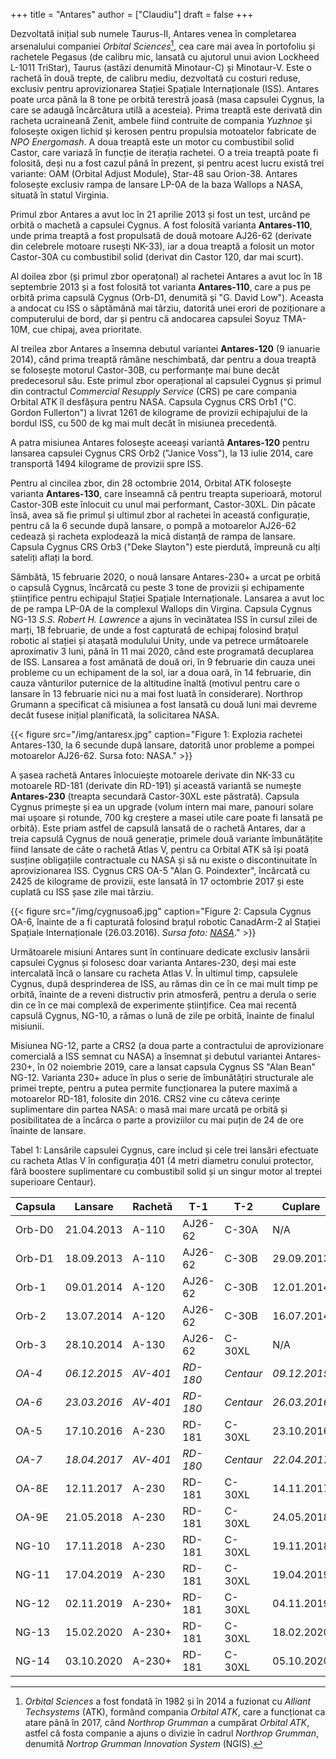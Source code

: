 +++
title = "Antares"
author = ["Claudiu"]
draft = false
+++

Dezvoltată inițial sub numele Taurus-II, Antares venea în completarea arsenalului companiei _Orbital Sciences_[^fn:1], cea care mai avea în portofoliu și rachetele Pegasus (de calibru mic, lansată cu ajutorul unui avion Lockheed L-1011 TriStar), Taurus (astăzi denumită Minotaur-C) și Minotaur-V. Este o rachetă în două trepte, de calibru mediu, dezvoltată cu costuri reduse, exclusiv pentru aprovizionarea Stației Spațiale Internaționale (ISS). Antares poate urca până la 8 tone pe orbită terestră joasă (masa capsulei Cygnus, la care se adaugă încărcătura utilă a acesteia). Prima treaptă este derivată din racheta ucraineană Zenit, ambele fiind contruite de compania _Yuzhnoe_ și folosește oxigen lichid și kerosen pentru propulsia motoatelor fabricate de _NPO Energomash_. A doua treaptă este un motor cu combustibil solid Castor, care variază în funcție de iterația rachetei. O a treia treaptă poate fi folosită, deși nu a fost cazul până în prezent, și pentru acest lucru există trei variante: OAM (Orbital Adjust Module), Star-48 sau Orion-38. Antares folosește exclusiv rampa de lansare LP-0A de la baza Wallops a NASA, situată în statul Virginia.

Primul zbor Antares a avut loc în 21 aprilie 2013 și fost un test, urcând pe orbită o machetă a capsulei Cygnus. A fost folosită varianta **Antares-110**, unde prima treaptă a fost propulsată de două motoare AJ26-62 (derivate din celebrele motoare rusești NK-33), iar a doua treaptă a folosit un motor Castor-30A cu combustibil solid (derivat din Castor 120, dar mai scurt).

Al doilea zbor (și primul zbor operațonal) al rachetei Antares a avut loc în 18 septembrie 2013 și a fost folosită tot varianta **Antares-110**, care a pus pe orbită prima capsulă Cygnus (Orb-D1, denumită și "G. David Low"). Aceasta a andocat cu ISS o săptămână mai târziu, datorită unei erori de poziționare a computerului de bord, dar și pentru că andocarea capsulei Soyuz TMA-10M, cue chipaj, avea prioritate.

Al treilea zbor Antares a însemna debutul variantei **Antares-120** (9 ianuarie 2014), când prima treaptă rămâne neschimbată, dar pentru a doua treaptă se folosește motorul Castor-30B, cu performanțe mai bune decât predecesorul său. Este primul zbor operațional al capsulei Cygnus și primul din contractul _Commercial Resupply Service_ (CRS) pe care compania Orbital ATK îl desfășura pentru NASA. Capsula Cygnus CRS Orb1 ("C. Gordon Fullerton") a livrat 1261 de kilograme de provizii echipajului de la bordul ISS, cu 500 de kg mai mult decât în misiunea precedentă.

A patra misiunea Antares folosește aceeași variantă **Antares-120** pentru lansarea capsulei Cygnus CRS Orb2 ("Janice Voss"), la 13 iulie 2014, care transportă 1494 kilograme de provizii spre ISS.

Pentru al cincilea zbor, din 28 octombrie 2014, Orbital ATK folosește varianta **Antares-130**, care înseamnă că pentru treapta superioară, motorul Castor-30B este înlocuit cu unul mai performant, Castor-30XL. Din păcate însă, avea să fie primul și ultimul zbor al rachetei în această configurație, pentru că la 6 secunde după lansare, o pompă a motoarelor AJ26-62 cedează și racheta explodează la mică distanță de rampa de lansare. Capsula Cygnus CRS Orb3 ("Deke Slayton") este pierdută, împreună cu alți sateliți aflați la bord.

Sâmbătă, 15 februarie 2020, o nouă lansare Antares-230+ a urcat pe orbită o capsulă Cygnus, încărcată cu peste 3 tone de provizii și echipamente științifice pentru echipajul Stației Spațiale Internaționale. Lansarea a avut loc de pe rampa LP-0A de la complexul Wallops din Virgina. Capsula Cygnus NG-13 _S.S. Robert H. Lawrence_ a ajuns în vecinătatea ISS în cursul zilei de marți, 18 februarie, de unde a fost capturată de echipaj folosind brațul robotic al stației și atașată modulului Unity, unde va petrece următoarele aproximativ 3 luni, până în 11 mai 2020, când este programată decuplarea de ISS. Lansarea a fost amânată de două ori, în 9 februarie din cauza unei probleme cu un echipament de la sol, iar a doua oară, în 14 februarie, din cauza vânturilor puternice de la altitudine înaltă (motivul pentru care o lansare în 13 februarie nici nu a mai fost luată în considerare). Northrop Grumann a specificat că misiunea a fost lansată cu două luni mai devreme decât fusese inițial planificată, la solicitarea NASA.

{{< figure src="/img/antaresx.jpg" caption="Figure 1: Explozia rachetei Antares-130, la 6 secunde după lansare, datorită unor probleme a pompei motoarelor AJ26-62. Sursa foto: NASA." >}}

A șasea rachetă Antares înlocuiește motoarele derivate din NK-33 cu motoarele RD-181 (derivate din RD-191) și această variantă se numește **Antares-230** (treapta secundară Castor-30XL este păstrată). Capsula Cygnus primește și ea un upgrade (volum intern mai mare, panouri solare mai ușoare și rotunde, 700 kg creștere a masei utile care poate fi lansată pe orbită). Este priam astfel de capsulă lansată de o rachetă Antares, dar a treia capsulă Cygnus de nouă generație, primele două variante îmbunătățite fiind lansate de câte o rachetă Atlas V, pentru ca Orbital ATK să își poată susține obligațiile contractuale cu NASA și să nu existe o discontinuitate în aprovizionarea ISS. Cygnus CRS OA-5 "Alan G. Poindexter", încărcată cu 2425 de kilograme de provizii, este lansată în 17 octombrie 2017 și este cuplată cu ISS șase zile mai târziu.

{{< figure src="/img/cygnusoa6.jpg" caption="Figure 2: Capsula Cygnus OA-6, înainte de a fi capturată folosind brațul robotic CanadArm-2 al Stației Spațiale Internaționale (26.03.2016). _Sursa foto: [NASA](https://www.flickr.com/photos/nasa2explore/26099981645/)_." >}}

Următoarele misiuni Antares sunt în continuare dedicate exclusiv lansării capsulei Cygnus și folosesc doar varianta Antares-230, deși mai este intercalată încă o lansare cu racheta Atlas V. În ultimul timp, capsulele Cygnus, după desprinderea de ISS, au rămas din ce în ce mai mult timp pe orbită, înainte de a reveni distructiv prin atmosferă, pentru a derula o serie din ce în ce mai complexă de experimente științifice. Cea mai recentă capsulă Cygnus, NG-10, a rămas o lună de zile pe orbită, înainte de finalul misiunii.

Misiunea NG-12, parte a CRS2 (a doua parte a contractului de aprovizionare comercială a ISS semnat cu NASA) a însemnat și debutul variantei Antares-230+, în 02 noiembrie 2019, care a lansat capsula Cygnus SS "Alan Bean" NG-12. Varianta 230+ aduce în plus o serie de îmbunătățiri structurale ale primei trepte, pentru a putea permite funcționarea la putere maximă a motoarelor RD-181, folosite din 2016. CRS2 vine cu câteva cerințe suplimentare din partea NASA: o masă mai mare urcată pe orbită și posibilitatea de a încărca o parte a proviziilor cu mai puțin de 24 de ore înainte de lansare.

<div class="table-caption">
  <span class="table-number">Tabel 1</span>:
  Lansările capsulei Cygnus, care includ și cele trei lansări efectuate cu racheta Atlas V în configurația 401 (4 metri diametru conului protector, fără boostere suplimentare cu combustibil solid și un singur motor al treptei superioare Centaur).
</div>

| Capsula | Lansare      | Rachetă  | T-1      | T-2       | Cuplare      | Masă(kg) | Decuplare    | Deorbitare   | Modul   | Obs     |
|---------|--------------|----------|----------|-----------|--------------|----------|--------------|--------------|---------|---------|
| Orb-D0  | 21.04.2013   | A-110    | AJ26-62  | C-30A     | N/A          | N/A      | N/A          | 10.05.2013   | N/A     | Succ.   |
| Orb-D1  | 18.09.2013   | A-110    | AJ26-62  | C-30B     | 29.09.2013   | 589      | 22.10.2013   | 23.10.2013   | Harmony | Succ.   |
| Orb-1   | 09.01.2014   | A-120    | AJ26-62  | C-30B     | 12.01.2014   | 1260     | 18.02.2013   | 19.02.2013   | Harmony | Succ.   |
| Orb-2   | 13.07.2014   | A-120    | AJ26-62  | C-30B     | 16.07.2014   | 1494     | 15.08.2014   | 17.08.2014   | Harmony | Succ.   |
| Orb-3   | 28.10.2014   | A-130    | AJ26-62  | C-30XL    | N/A          | 2215     | N/A          | N/A          | N/A     | Eșec    |
| _OA-4_  | _06.12.2015_ | _AV-401_ | _RD-180_ | _Centaur_ | _09.12.2015_ | _3514_   | _19.02.2016_ | _20.02.2016_ | Unity   | _Succ._ |
| _OA-6_  | _23.03.2016_ | _AV-401_ | _RD-180_ | _Centaur_ | _26.03.2016_ | _3519_   | _14.06.2016_ | _22.06.2016_ | Unity   | _Succ._ |
| OA-5    | 17.10.2016   | A-230    | RD-181   | C-30XL    | 23.10.2016   | 2342     | 21.11.2016   | 27.11.2016   | Unity   | Succ.   |
| _OA-7_  | _18.04.2017_ | _AV-401_ | _RD-180_ | _Centaur_ | _22.04.2017_ | _3376_   | _04.06.2017_ | _11.06.2017_ | Unity   | _Succ._ |
| OA-8E   | 12.11.2017   | A-230    | RD-181   | C-30XL    | 14.11.2017   | 3338     | 05.12.2017   | 18.12.2017   | Unity   | Succ.   |
| OA-9E   | 21.05.2018   | A-230    | RD-181   | C-30XL    | 24.05.2018   | 3350     | 15.07.2018   | 30.07.2018   | Unity   | Succ.   |
| NG-10   | 17.11.2018   | A-230    | RD-181   | C-30XL    | 19.11.2018   | 3350     | 08.02.2018   | 25.02.2019   | Unity   | Succ.   |
| NG-11   | 17.04.2019   | A-230    | RD-181   | C-30XL    | 19.04.2019   | 3436     | 06.08.2019   | 06.09.2019   | Unity   | Succ.   |
| NG-12   | 02.11.2019   | A-230+   | RD-181   | C-30XL    | 04.11.2019   | 3750     | 31.01.2020   | 17.03.2020   | Unity   | Succ.   |
| NG-13   | 15.02.2020   | A-230+   | RD-181   | C-30XL    | 18.02.2020   | 3377     | 11.05.2020   | 29.05.2020   | Unity   | Succ.   |
| NG-14   | 03.10.2020   | A-230+   | RD-181   | C-30XL    | 05.10.2020   | 3519     | ??.12.2020   |              | Unity   | Succ.   |

[^fn:1]: _Orbital Sciences_ a fost fondată în 1982 și în 2014 a fuzionat cu _Alliant Techsystems_ (ATK), formând compania _Orbital ATK_, care a funcționat ca atare până în 2017, când _Northrop Grumman_ a cumpărat _Orbital ATK_, astfel că fosta companie a ajuns o divizie în cadrul _Northrop Grumman_, denumită _Nortrop Grumman Innovation System_ (NGIS).